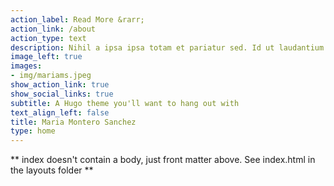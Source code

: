 ```yaml
---
action_label: Read More &rarr;
action_link: /about
action_type: text
description: Nihil a ipsa ipsa totam et pariatur sed. Id ut laudantium est veritatis quas reprehenderit ut molestiae. Necessitatibus saepe iure sed veniam illum accusamus laborum labore. In illum laudantium optio in harum repudiandae inventore voluptatum.
image_left: true
images:
- img/mariams.jpeg 
show_action_link: true
show_social_links: true
subtitle: A Hugo theme you'll want to hang out with
text_align_left: false
title: Maria Montero Sanchez
type: home
---
```


** index doesn't contain a body, just front matter above.
See index.html in the layouts folder **
